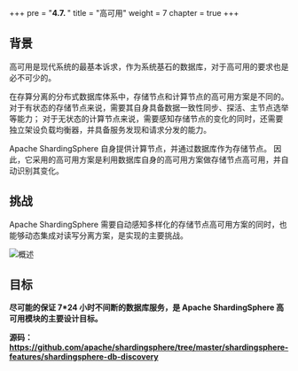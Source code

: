 +++
pre = "<b>4.7. </b>"
title = "高可用"
weight = 7
chapter = true
+++

## 背景

高可用是现代系统的最基本诉求，作为系统基石的数据库，对于高可用的要求也是必不可少的。

在存算分离的分布式数据库体系中，存储节点和计算节点的高可用方案是不同的。
对于有状态的存储节点来说，需要其自身具备数据一致性同步、探活、主节点选举等能力；
对于无状态的计算节点来说，需要感知存储节点的变化的同时，还需要独立架设负载均衡器，并具备服务发现和请求分发的能力。

Apache ShardingSphere 自身提供计算节点，并通过数据库作为存储节点。
因此，它采用的高可用方案是利用数据库自身的高可用方案做存储节点高可用，并自动识别其变化。

## 挑战

Apache ShardingSphere 需要自动感知多样化的存储节点高可用方案的同时，也能够动态集成对读写分离方案，是实现的主要挑战。

![概述](https://shardingsphere.apache.org/document/current/img/discovery/overview.cn.png)

## 目标

**尽可能的保证 7*24 小时不间断的数据库服务，是 Apache ShardingSphere 高可用模块的主要设计目标。**

**源码：https://github.com/apache/shardingsphere/tree/master/shardingsphere-features/shardingsphere-db-discovery**
